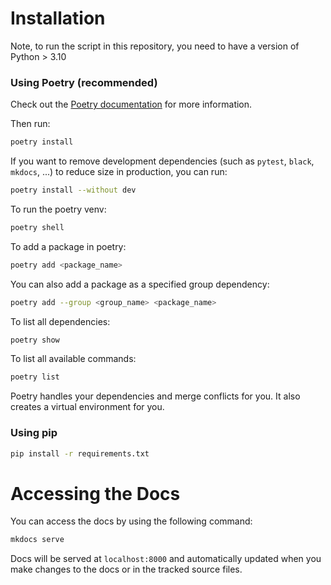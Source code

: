 # Installation


Note, to run the script in this repository, you need to have a version of Python > 3.10


### Using **Poetry** (recommended)
Check out the [Poetry documentation](https://python-poetry.org/docs/) for more information.

Then run:
```bash
poetry install
```

If you want to remove development dependencies (such as `pytest`, `black`, `mkdocs`, ...) to reduce size in production, you can run:

```bash
poetry install --without dev
```

To run the poetry venv:
```bash
poetry shell
```
To add a package in poetry:    
```bash
poetry add <package_name>
```
You can also add a package as a specified group dependency:
```bash
poetry add --group <group_name> <package_name>
```

To list all dependencies:
```bash
poetry show
```

To list all available commands:
```bash
poetry list
```

Poetry handles your dependencies and merge conflicts for you. It also creates a virtual environment for you.


### Using **pip**

```bash
pip install -r requirements.txt
```


# Accessing the Docs
You can access the docs by using the following command:
```bash
mkdocs serve
```
Docs will be served at `localhost:8000` and automatically updated when you make changes to the docs or in the tracked source files.
